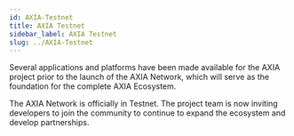 ```yaml
---
id: AXIA-Testnet
title: AXIA Testnet
sidebar_label: AXIA Testnet
slug: ../AXIA-Testnet
---
```


Several applications and platforms have been made available for the AXIA project prior to the launch of the AXIA Network, which will serve as the foundation for the complete AXIA Ecosystem.

The AXIA Network is officially in Testnet. The project team is now inviting developers to join the community to continue to expand the ecosystem and develop partnerships. 
